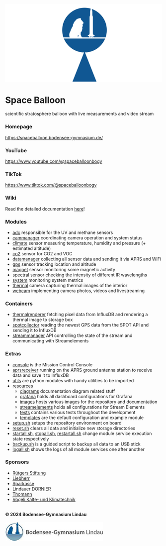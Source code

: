 ![Space Balloon](resources/images/spaceballoon.png "Space Balloon")

# Space Balloon
scientific stratosphere balloon with live measurements and video stream

### Homepage
https://spaceballoon.bodensee-gymnasium.de/

### YouTube
https://www.youtube.com/@spaceballoonbogy

### TikTok
https://www.tiktok.com/@spaceballoonbogy

### Wiki
Read the detailed documentation [here](https://github.com/BOGYLI/SpaceBalloon/wiki)!

### Modules
- [adc](/adc/) responsible for the UV and methane sensors
- [cammanager](/cammanager/) coordinating camera operation and system status
- [climate](/climate/) sensor measuring temperature, humidity and pressure (+ estimated altitude)
- [co2](/co2/) sensor for CO2 and VOC
- [datamanager](/datamanager/) collecting all sensor data and sending it via APRS and WiFi
- [gps](/gps/) sensor tracking location and altitude
- [magnet](/magnet/) sensor monitoring some magnetic activity
- [spectral](/spectral/) sensor checking the intensity of different IR wavelengths
- [system](/system/) monitoring system metrics
- [thermal](/thermal/) camera capturing thermal images of the interior
- [webcam](/webcam/) implementing camera photos, videos and livestreaming

### Containers
- [thermalrenderer](/thermalrenderer/) fetching pixel data from InfluxDB and rendering a thermal image to storage box
- [spotcollector](/spotcollector/) reading the newest GPS data from the SPOT API and sending it to InfluxDB
- [streammanager](/streammanager/) API controlling the state of the stream and communicating with Streamelements

### Extras
- [console](/console/) is the Mission Control Console
- [aprsreceiver](/aprsreceiver/) running on the APRS ground antenna station to receive data and save it to InfluxDB
- [utils](/utils/) are python modules with handy utilities to be imported
- [resources](/resources/)
  - [diagrams](/resources/diagrams/) documentation diagram related stuff
  - [grafana](/resources/grafana/) holds all dashboard configurations for Grafana
  - [images](/resources/images/) hosts various images for the repository and documentation
  - [streamelements](/resources/streamelements/) holds all configurations for Stream Elements
  - [tests](/resources/tests/) contains various tests throughout the development
  - [templates](/resources/templates/) are the default configuration and example module
- [setup.sh](/setup.sh) setups the repository environment on board
- [reset.sh](/reset.sh) clears all data and initialize new storage directories
- [startall.sh](/startall.sh), [stopall.sh](/stopall.sh), [restartall.sh](/restartall.sh) change module service execution state respectively
- [backup.sh](/backup.sh) is a guided script to backup all data to an USB stick
- [logall.sh](/logall.sh) shows the logs of all module services one after another

### Sponsors
- [Rütgers Stiftung](https://ruetgers-stiftung.de/)
- [Liebherr](https://www.liebherr.com/)
- [Sparkasse](https://www.sparkasse.de/)
- [Lindauer DORNIER](https://www.lindauerdornier.com/de)
- [Thomann](https://thomann.biz/)
- [Vögeli Kälte- und Klimatechnik](https://voegeli-thomas-kuehl-u-klimatechnik.weblocator.de/)

\
**© 2024 Bodensee-Gymnasium Lindau**\
\
![BOGY](resources/images/bogy.jpg "BOGY")
